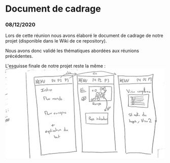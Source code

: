 # Document de cadrage
### 08/12/2020

Lors de cette réunion nous avons élaboré le document de cadrage de notre projet
(disponible dans le Wiki de ce repository).

Nous avons donc validé les thématiques abordées aux réunions précédentes.

L'esquisse finale de notre projet reste la même :
![Image](https://github.com/ev07/e-waste.dataviz/blob/main/Avancement/visuDVgeneral.jpg)
